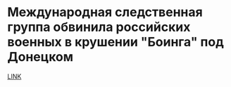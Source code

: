 # Международная следственная группа обвинила российских военных в крушении "Боинга" под Донецком



[LINK](https://varlamov.ru/2935141.html)
